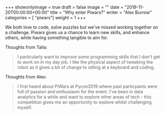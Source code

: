 +++
showonlyimage = true
draft = false
image = ""
date = "2019-11-20T00:00:00+00:00"
title = "Why enter Piwars?"
writer = "Alex Burrow"
categories = [ "piwars"]
weight = 1
+++

We both love to code, solve puzzles but we've missed working together on a challenge. Piwars gives us a chance to learn new skills, and enhance others, while having something tangible to aim for. 

Thoughts from Talia:
>I particularly want to improve some programming skills that I don't get to work on in my day job. I like the physical aspect of tweaking the robot as it gives a bit of change to sitting at a keyboard and coding.

Thoughts from Alex:
>I first heard about PiWars at Pycon2019 where past particpants were full of passion and enthusiasm for the event. I've been in data analytics for a while and want to explore other areas of tech - this competition gives me an opportunity to explore whilst challenging myself.